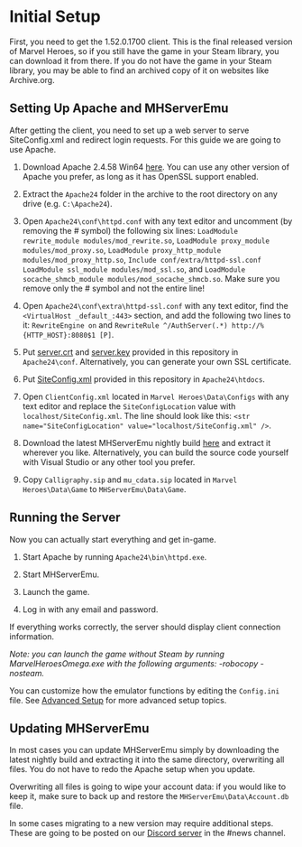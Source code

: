 # Initial Setup

First, you need to get the 1.52.0.1700 client. This is the final released version of Marvel Heroes, so if you still have the game in your Steam library, you can download it from there. If you do not have the game in your Steam library, you may be able to find an archived copy of it on websites like Archive.org.

## Setting Up Apache and MHServerEmu

After getting the client, you need to set up a web server to serve SiteConfig.xml and redirect login requests. For this guide we are going to use Apache.

1. Download Apache 2.4.58 Win64 [here](https://www.apachelounge.com/download/). You can use any other version of Apache you prefer, as long as it has OpenSSL support enabled.

2. Extract the ```Apache24``` folder in the archive to the root directory on any drive (e.g. ```C:\Apache24```).

3. Open `Apache24\conf\httpd.conf` with any text editor and uncomment (by removing the # symbol) the following six lines: `LoadModule rewrite_module modules/mod_rewrite.so`, `LoadModule proxy_module modules/mod_proxy.so`,  `LoadModule proxy_http_module modules/mod_proxy_http.so`, `Include conf/extra/httpd-ssl.conf` `LoadModule ssl_module modules/mod_ssl.so`, and `LoadModule socache_shmcb_module modules/mod_socache_shmcb.so`. Make sure you remove only the # symbol and not the entire line!

4. Open ```Apache24\conf\extra\httpd-ssl.conf``` with any text editor, find the `<VirtualHost _default_:443>` section, and add the following two lines to it:
   `RewriteEngine on` and `RewriteRule ^/AuthServer(.*) http://%{HTTP_HOST}:8080$1 [P]`.

5. Put [server.crt](./../../assets/ssl/server.crt) and [server.key](./../../assets/ssl/server.key) provided in this repository in `Apache24\conf`. Alternatively, you can generate your own SSL certificate.

6. Put [SiteConfig.xml](./../../assets/SiteConfig.xml) provided in this repository in ```Apache24\htdocs```.

7. Open ```ClientConfig.xml``` located in ```Marvel Heroes\Data\Configs``` with any text editor and replace the ```SiteConfigLocation``` value with ```localhost/SiteConfig.xml```. The line should look like this: `<str name="SiteConfigLocation" value="localhost/SiteConfig.xml" />`.

8. Download the latest MHServerEmu nightly build [here](https://nightly.link/Crypto137/MHServerEmu/workflows/nightly-release-windows-x64/master?preview) and extract it wherever you like. Alternatively, you can build the source code yourself with Visual Studio or any other tool you prefer.

9. Copy `Calligraphy.sip` and `mu_cdata.sip` located in `Marvel Heroes\Data\Game` to `MHServerEmu\Data\Game`.

## Running the Server

Now you can actually start everything and get in-game.

1. Start Apache by running ```Apache24\bin\httpd.exe```.

2. Start MHServerEmu.

3. Launch the game.

4. Log in with any email and password.

If everything works correctly, the server should display client connection information.

*Note: you can launch the game without Steam by running MarvelHeroesOmega.exe with the following arguments: -robocopy -nosteam.*

You can customize how the emulator functions by editing the `Config.ini` file. See [Advanced Setup](./AdvancedSetup.md) for more advanced setup topics.

## Updating MHServerEmu

In most cases you can update MHServerEmu simply by downloading the latest nightly build and extracting it into the same directory, overwriting all files. You do not have to redo the Apache setup when you update.

Overwriting all files is going to wipe your account data: if you would like to keep it, make sure to back up and restore the `MHServerEmu\Data\Account.db` file.

In some cases migrating to a new version may require additional steps. These are going to be posted on our [Discord server](https://discord.gg/hjR8Bj52t3) in the #news channel.

